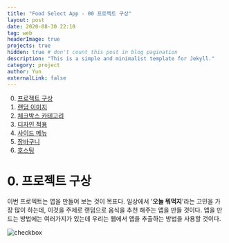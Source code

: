 ```yaml
---
title: "Food Select App - 00 프로젝트 구상"
layout: post
date: 2020-08-30 22:10
tag: web
headerImage: true
projects: true
hidden: true # don't count this post in blog pagination
description: "This is a simple and minimalist template for Jekyll."
category: project
author: Yun
externalLink: false
---
```


 0. [프로젝트 구상](https://bro-o.github.io/food-select-app-00/)
 1. [랜덤 이미지](https://bro-o.github.io/food-select-app-01/)
 2. [체크박스 카테고리](https://bro-o.github.io/food-select-app-02/)
 3. [디자인 적용](https://bro-o.github.io/food-select-app-03/)
 4. [사이드 메뉴](https://bro-o.github.io/food-select-app-04/)
 5. [장바구니](https://bro-o.github.io/food-select-app-05/)
 6. [호스팅](https://bro-o.github.io/food-select-app-06/)

# 0. 프로젝트 구상

이번 프로젝트는 앱을 만들어 보는 것이 목표다. 일상에서 '**오늘 뭐먹지**'라는 고민을 가장 많이 하는데, 이것을 주제로 랜덤으로 음식을 추천 해주는 앱을 만들 것이다. 
앱을 만드는 방법에는 여러가지가 있는데 우리는 웹에서 앱을 추출하는 방법을 사용할 것이다. 

![checkbox](https://bro-o.github.io/assets/images/sketch.jpg)


